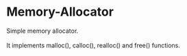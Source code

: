 # Memory-Allocator
Simple memory allocator.<br>  
It implements malloc(), calloc(), realloc() and free() functions.
